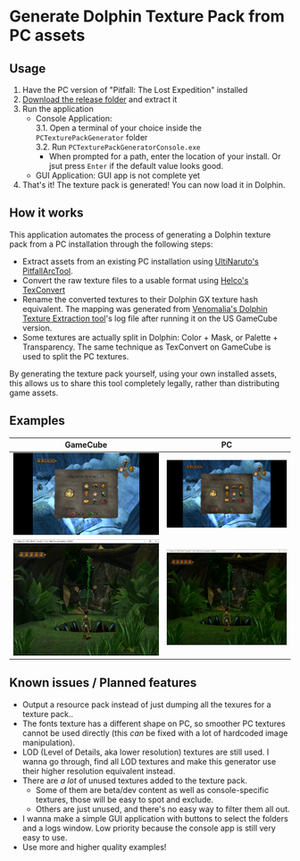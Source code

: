 # Generate Dolphin Texture Pack from PC assets

## Usage

1. Have the PC version of "Pitfall: The Lost Expedition" installed
2. [Download the release folder](https://download-directory.github.io/?url=https%3A%2F%2Fgithub.com%2FAvasam%2Fptle-tools%2Ftree%2Fmain%2FTexture%2520packs%2FDolphin%2520PC%2520texture%2520pack%2520generator%2FConsole%2520Generator%2Fbin%2FRelease%2Fnet7.0) and extract it
3. Run the application
    - Console Application:  
      3.1. Open a terminal of your choice inside the `PCTexturePackGenerator` folder  
      3.2. Run `PCTexturePackGeneratorConsole.exe`
      - When prompted for a path, enter the location of your install. Or jsut press `Enter` if the default value looks good.
    - GUI Application: GUI app is not complete yet
4. That's it! The texture pack is generated! You can now load it in Dolphin.

## How it works

This application automates the process of generating a Dolphin texture pack from a PC installation through the following steps:

- Extract assets from an existing PC installation using [UltiNaruto's PitfallArcTool](https://github.com/UltiNaruto/PitfallARCTool).
- Convert the raw texture files to a usable format using [Helco's TexConvert](https://github.com/Helco/Pitfall)
- Rename the converted textures to their Dolphin GX texture hash equivalent. The mapping was generated from [Venomalia's Dolphin Texture Extraction tool](https://github.com/Venomalia/DolphinTextureExtraction-tool)'s log file after running it on the US GameCube version.
- Some textures are actually split in Dolphin: Color + Mask, or Palette + Transparency. The same technique as TexConvert on GameCube is used to split the PC textures.

By generating the texture pack yourself, using your own installed assets, this allows us to share this tool completely legally, rather than distributing game assets.

## Examples

|GameCube|PC|
|:-:|:-:|
|![Items_NGC](./examples/Items_NGC.png)|![Items_PC](./examples/Items_PC.png)|
|![Jungle_NGC](./examples/Jungle_NGC.png)|![Jungle_PC](./examples/Jungle_PC.png)|

## Known issues / Planned features

- Output a resource pack instead of just dumping all the texures for a texture pack..
- The fonts texture has a different shape on PC, so smoother PC textures cannot be used directly (this *can* be fixed with a lot of hardcoded image manipulation).
- LOD (Level of Details, aka lower resolution) textures are still used. I wanna go through, find all LOD textures and make this generator use their higher resolution equivalent instead.
- There are *a lot* of unused textures added to the texture pack.
  - Some of them are beta/dev content as well as console-specific textures, those will be easy to spot and exclude.
  - Others are just unused, and there's no easy way to filter them all out.
- I wanna make a simple GUI application with buttons to select the folders and a logs window. Low priority because the console app is still very easy to use.
- Use more and higher quality examples!
